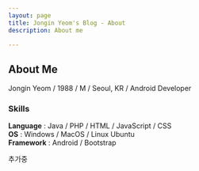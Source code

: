 ```yaml
---
layout: page
title: Jongin Yeom's Blog - About
description: About me

---
```

## About Me

Jongin Yeom / 1988 / M / Seoul, KR / Android Developer

### Skills
**Language** : Java / PHP / HTML / JavaScript / CSS<br>
**OS** : Windows / MacOS / Linux Ubuntu<br>
**Framework** : Android / Bootstrap<br>

추가중